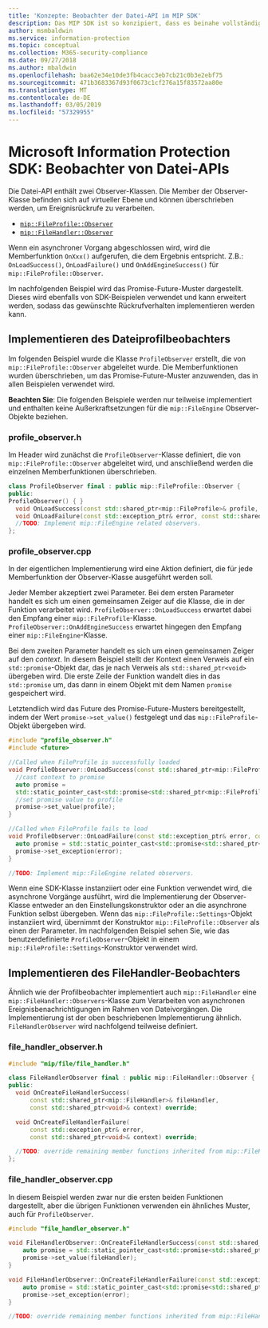 ```yaml
---
title: 'Konzepte: Beobachter der Datei-API im MIP SDK'
description: Das MIP SDK ist so konzipiert, dass es beinahe vollständig asynchron ist. In diesem Artikel erfahren Sie, wie Beobachter von Datei-APIs implementiert und mit dem Ziel der Asynchronität verwendet werden.
author: msmbaldwin
ms.service: information-protection
ms.topic: conceptual
ms.collection: M365-security-compliance
ms.date: 09/27/2018
ms.author: mbaldwin
ms.openlocfilehash: baa62e34e10de3fb4cacc3eb7cb21c0b3e2ebf75
ms.sourcegitcommit: 471b3683367d93f0673c1cf276a15f83572aa80e
ms.translationtype: MT
ms.contentlocale: de-DE
ms.lasthandoff: 03/05/2019
ms.locfileid: "57329955"
---
```

# <a name="microsoft-information-protection-sdk---file-api-observers"></a>Microsoft Information Protection SDK: Beobachter von Datei-APIs

Die Datei-API enthält zwei Observer-Klassen. Die Member der Observer-Klasse befinden sich auf virtueller Ebene und können überschrieben werden, um Ereignisrückrufe zu verarbeiten.

- [`mip::FileProfile::Observer`](reference/class_mip_fileprofile_observer.md)
- [`mip::FileHandler::Observer`](reference/class_mip_filehandler_observer.md)

Wenn ein asynchroner Vorgang abgeschlossen wird, wird die Memberfunktion `OnXxx()` aufgerufen, die dem Ergebnis entspricht. Z.B.: `OnLoadSuccess()`, `OnLoadFailure()` und `OnAddEngineSuccess()` für `mip::FileProfile::Observer`.

Im nachfolgenden Beispiel wird das Promise-Future-Muster dargestellt. Dieses wird ebenfalls von SDK-Beispielen verwendet und kann erweitert werden, sodass das gewünschte Rückrufverhalten implementieren werden kann. 

## <a name="file-profile-observer-implementation"></a>Implementieren des Dateiprofilbeobachters

Im folgenden Beispiel wurde die Klasse `ProfileObserver` erstellt, die von `mip::FileProfile::Observer` abgeleitet wurde. Die Memberfunktionen wurden überschrieben, um das Promise-Future-Muster anzuwenden, das in allen Beispielen verwendet wird.

**Beachten Sie**: Die folgenden Beispiele werden nur teilweise implementiert und enthalten keine Außerkraftsetzungen für die `mip::FileEngine` Observer-Objekte beziehen.

### <a name="profileobserverh"></a>profile_observer.h

Im Header wird zunächst die `ProfileObserver`-Klasse definiert, die von `mip::FileProfile::Observer` abgeleitet wird, und anschließend werden die einzelnen Memberfunktionen überschrieben.

```cpp
class ProfileObserver final : public mip::FileProfile::Observer {
public:
ProfileObserver() { }
  void OnLoadSuccess(const std::shared_ptr<mip::FileProfile>& profile, const std::shared_ptr<void>& context) override;
  void OnLoadFailure(const std::exception_ptr& error, const std::shared_ptr<void>& context) override;
  //TODO: Implement mip::FileEngine related observers.
};
```

### <a name="profileobservercpp"></a>profile_observer.cpp

In der eigentlichen Implementierung wird eine Aktion definiert, die für jede Memberfunktion der Observer-Klasse ausgeführt werden soll.

Jeder Member akzeptiert zwei Parameter. Bei dem ersten Parameter handelt es sich um einen gemeinsamen Zeiger auf die Klasse, die in der Funktion verarbeitet wird. `ProfileObserver::OnLoadSuccess` erwartet dabei den Empfang einer `mip::FileProfile`-Klasse. `ProfileObserver::OnAddEngineSuccess` erwartet hingegen den Empfang einer `mip::FileEngine`-Klasse.

Bei dem zweiten Parameter handelt es sich um einen gemeinsamen Zeiger auf den *context*. In diesem Beispiel stellt der Kontext einen Verweis auf ein `std::promise`-Objekt dar, das je nach Verweis als `std::shared_ptr<void>` übergeben wird. Die erste Zeile der Funktion wandelt dies in das `std::promise` um, das dann in einem Objekt mit dem Namen `promise` gespeichert wird.

Letztendlich wird das Future des Promise-Future-Musters bereitgestellt, indem der Wert `promise->set_value()` festgelegt und das `mip::FileProfile`-Objekt übergeben wird.

```cpp
#include "profile_observer.h"
#include <future>

//Called when FileProfile is successfully loaded
void ProfileObserver::OnLoadSuccess(const std::shared_ptr<mip::FileProfile>& profile, const std::shared_ptr<void>& context) {
  //cast context to promise
  auto promise = 
  std::static_pointer_cast<std::promise<std::shared_ptr<mip::FileProfile>>>(context);
  //set promise value to profile
  promise->set_value(profile);
}

//Called when FileProfile fails to load
void ProfileObserver::OnLoadFailure(const std::exception_ptr& error, const std::shared_ptr<void>& context) {
  auto promise = std::static_pointer_cast<std::promise<std::shared_ptr<mip::FileProfile>>>(context);
  promise->set_exception(error);
}

//TODO: Implement mip::FileEngine related observers.
```

Wenn eine SDK-Klasse instanziiert oder eine Funktion verwendet wird, die asynchrone Vorgänge ausführt, wird die Implementierung der Observer-Klasse entweder an den Einstellungskonstruktor oder an die asynchrone Funktion selbst übergeben. Wenn das `mip::FileProfile::Settings`-Objekt instanziiert wird, übernimmt der Konstruktor `mip::FileProfile::Observer` als einen der Parameter. Im nachfolgenden Beispiel sehen Sie, wie das benutzerdefinierte `ProfileObserver`-Objekt in einem `mip::FileProfile::Settings`-Konstruktor verwendet wird.

## <a name="filehandler-observer-implementation"></a>Implementieren des FileHandler-Beobachters

Ähnlich wie der Profilbeobachter implementiert auch `mip::FileHandler` eine `mip::FileHandler::Observers`-Klasse zum Verarbeiten von asynchronen Ereignisbenachrichtigungen im Rahmen von Dateivorgängen. Die Implementierung ist der oben beschriebenen Implementierung ähnlich. `FileHandlerObserver` wird nachfolgend teilweise definiert. 

### <a name="filehandlerobserverh"></a>file_handler_observer.h

```cpp
#include "mip/file/file_handler.h"

class FileHandlerObserver final : public mip::FileHandler::Observer {
public:
  void OnCreateFileHandlerSuccess(
      const std::shared_ptr<mip::FileHandler>& fileHandler,
      const std::shared_ptr<void>& context) override;

  void OnCreateFileHandlerFailure(
      const std::exception_ptr& error,
      const std::shared_ptr<void>& context) override;

  //TODO: override remaining member functions inherited from mip::FileHandler::Observer
};
```

### <a name="filehandlerobservercpp"></a>file_handler_observer.cpp

In diesem Beispiel werden zwar nur die ersten beiden Funktionen dargestellt, aber die übrigen Funktionen verwenden ein ähnliches Muster, auch für `ProfileObserver`.

```cpp
#include "file_handler_observer.h"

void FileHandlerObserver::OnCreateFileHandlerSuccess(const std::shared_ptr<mip::FileHandler>& fileHandler, const std::shared_ptr<void>& context) {
    auto promise = std::static_pointer_cast<std::promise<std::shared_ptr<mip::FileHandler>>>(context);
    promise->set_value(fileHandler);
}

void FileHandlerObserver::OnCreateFileHandlerFailure(const std::exception_ptr& error, const std::shared_ptr<void>& context) {
    auto promise = std::static_pointer_cast<std::promise<std::shared_ptr<mip::FileHandler>>>(context);
    promise->set_exception(error);
}

//TODO: override remaining member functions inherited from mip::FileHandler::Observer
```

